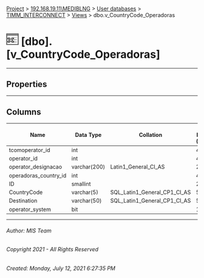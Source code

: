 #### 

[Project](../../../../index.md) > [192.168.19.11\\MEDIBLNG](../../../index.md) > [User databases](../../index.md) > [TIMM_INTERCONNECT](../index.md) > [Views](Views.md) > dbo.v_CountryCode_Operadoras

# ![Views](../../../../Images/View32.png) [dbo].[v_CountryCode_Operadoras]

---

## <a name="#properties"></a>Properties



---

## <a name="#columns"></a>Columns

| Name | Data Type | Collation | Max Length (Bytes) |
|---|---|---|---|
| tcomoperator_id | int |  | 4 |
| operator_id | int |  | 4 |
| operator_designacao | varchar(200) | Latin1_General_CI_AS | 200 |
| operadoras_country_id | int |  | 4 |
| ID | smallint |  | 2 |
| CountryCode | varchar(5) | SQL_Latin1_General_CP1_CI_AS | 5 |
| Destination | varchar(50) | SQL_Latin1_General_CP1_CI_AS | 50 |
| operator_system | bit |  | 1 |


---

###### Author:  MIS Team

###### Copyright 2021 - All Rights Reserved

###### Created: Monday, July 12, 2021 6:27:35 PM

